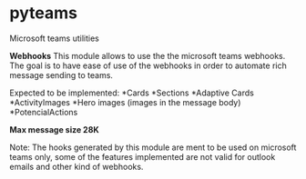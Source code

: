 # pyteams
Microsoft teams utilities

**Webhooks**
This module allows to use the the microsoft teams webhooks.
The goal is to have ease of use of the webhooks in order to automate rich message sending to teams.

Expected to be implemented:
*Cards
*Sections
*Adaptive Cards
*ActivityImages
*Hero images (images in the message body)
*PotencialActions

**Max message size 28K**


Note:
The hooks generated by this module are ment to be used on microsoft teams only, some of the features implemented are not valid for outlook emails and other kind of webhooks.

